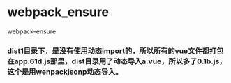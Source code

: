 # webpack_ensure
webpack-ensure

### dist1目录下，是没有使用动态import的，所以所有的vue文件都打包在app.61d.js那里，dist目录用了动态导入a.vue，所以多了0.1b.js，这个是用wenpackjsonp动态导入。